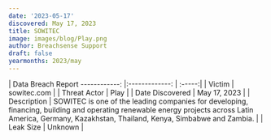 ```yaml
---
date: '2023-05-17'
discovered: May 17, 2023
title: SOWITEC
image: images/blog/Play.png
author: Breachsense Support
draft: false
yearmonths: 2023/may
---
```



| Data Breach Report
------------:     |:-------------:    | :-----:|
| Victim      | sowitec.com      | 
| Threat Actor      | Play      | 
| Date Discovered      | May 17, 2023      | 
| Description      | SOWITEC is one of the leading companies for developing, financing, building and operating renewable energy projects across Latin America, Germany, Kazakhstan, Thailand, Kenya, Simbabwe and Zambia.      | 
| Leak Size      | Unknown      | 

